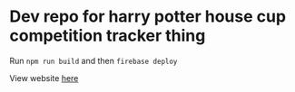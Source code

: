 # Dev repo for harry potter house cup competition tracker thing

Run `npm run build` and then `firebase deploy`

View website [here](https://house-cup-comp.web.app/)